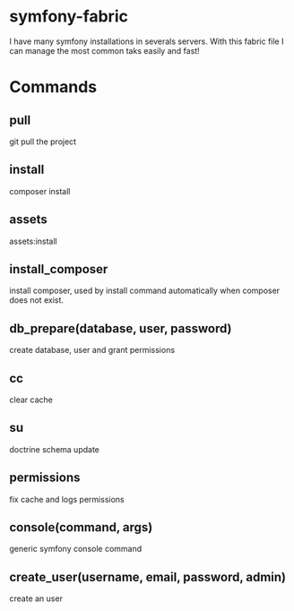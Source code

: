 # symfony-fabric
I have many symfony installations in severals servers. With this fabric file I can manage the most common taks easily and fast!

Commands
=======

pull
----
git pull the project

install
-------
composer install

assets
------
assets:install

install_composer
----------------
install composer, used by install command automatically when composer does not exist.

db_prepare(database, user, password)
-----------------------------------
create database, user and grant permissions

cc
--
clear cache

su
--
doctrine schema update

permissions
-----------
fix cache and logs permissions

console(command, args)
----------------------
generic symfony console command

create_user(username, email, password, admin)
--------------
create an user
